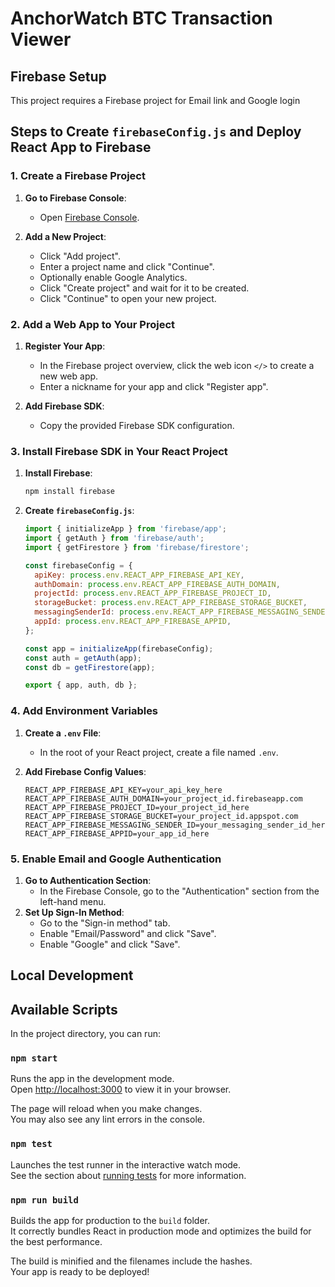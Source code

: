 # AnchorWatch BTC Transaction Viewer

## Firebase Setup

This project requires a Firebase project for Email link and Google login

## Steps to Create `firebaseConfig.js` and Deploy React App to Firebase

### 1. Create a Firebase Project

1. **Go to Firebase Console**:

   - Open [Firebase Console](https://console.firebase.google.com/).

2. **Add a New Project**:
   - Click "Add project".
   - Enter a project name and click "Continue".
   - Optionally enable Google Analytics.
   - Click "Create project" and wait for it to be created.
   - Click "Continue" to open your new project.

### 2. Add a Web App to Your Project

1. **Register Your App**:

   - In the Firebase project overview, click the web icon `</>` to create a new web app.
   - Enter a nickname for your app and click "Register app".

2. **Add Firebase SDK**:
   - Copy the provided Firebase SDK configuration.

### 3. Install Firebase SDK in Your React Project

1. **Install Firebase**:

   ```bash
   npm install firebase
   ```

2. **Create `firebaseConfig.js`**:

   ```js
   import { initializeApp } from 'firebase/app';
   import { getAuth } from 'firebase/auth';
   import { getFirestore } from 'firebase/firestore';

   const firebaseConfig = {
     apiKey: process.env.REACT_APP_FIREBASE_API_KEY,
     authDomain: process.env.REACT_APP_FIREBASE_AUTH_DOMAIN,
     projectId: process.env.REACT_APP_FIREBASE_PROJECT_ID,
     storageBucket: process.env.REACT_APP_FIREBASE_STORAGE_BUCKET,
     messagingSenderId: process.env.REACT_APP_FIREBASE_MESSAGING_SENDER_ID,
     appId: process.env.REACT_APP_FIREBASE_APPID,
   };

   const app = initializeApp(firebaseConfig);
   const auth = getAuth(app);
   const db = getFirestore(app);

   export { app, auth, db };
   ```

### 4. Add Environment Variables

1. **Create a `.env` File**:

   - In the root of your React project, create a file named `.env`.

2. **Add Firebase Config Values**:
   ```env
   REACT_APP_FIREBASE_API_KEY=your_api_key_here
   REACT_APP_FIREBASE_AUTH_DOMAIN=your_project_id.firebaseapp.com
   REACT_APP_FIREBASE_PROJECT_ID=your_project_id_here
   REACT_APP_FIREBASE_STORAGE_BUCKET=your_project_id.appspot.com
   REACT_APP_FIREBASE_MESSAGING_SENDER_ID=your_messaging_sender_id_here
   REACT_APP_FIREBASE_APPID=your_app_id_here
   ```

### 5. Enable Email and Google Authentication

1. **Go to Authentication Section**:
   - In the Firebase Console, go to the "Authentication" section from the left-hand menu.
2. **Set Up Sign-In Method**:
   - Go to the "Sign-in method" tab.
   - Enable "Email/Password" and click "Save".
   - Enable "Google" and click "Save".

## Local Development

## Available Scripts

In the project directory, you can run:

### `npm start`

Runs the app in the development mode.\
Open [http://localhost:3000](http://localhost:3000) to view it in your browser.

The page will reload when you make changes.\
You may also see any lint errors in the console.

### `npm test`

Launches the test runner in the interactive watch mode.\
See the section about [running tests](https://facebook.github.io/create-react-app/docs/running-tests) for more information.

### `npm run build`

Builds the app for production to the `build` folder.\
It correctly bundles React in production mode and optimizes the build for the best performance.

The build is minified and the filenames include the hashes.\
Your app is ready to be deployed!
